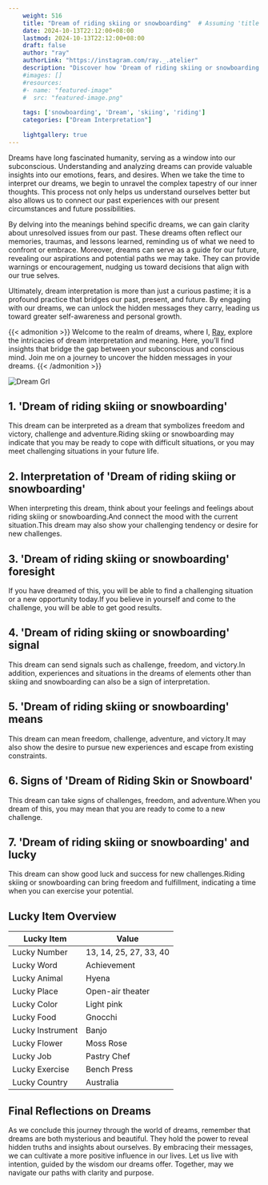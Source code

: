 ```yaml
---
    weight: 516
    title: "Dream of riding skiing or snowboarding"  # Assuming 'title' column exists
    date: 2024-10-13T22:12:00+08:00
    lastmod: 2024-10-13T22:12:00+08:00
    draft: false
    author: "ray"
    authorLink: "https://instagram.com/ray._.atelier"
    description: "Discover how 'Dream of riding skiing or snowboarding' can interpret your future and uncover its significant meanings in your life."
    #images: []
    #resources:
    #- name: "featured-image"
    #  src: "featured-image.png"
    
    tags: ['snowboarding', 'Dream', 'skiing', 'riding']
    categories: ["Dream Interpretation"]
    
    lightgallery: true
---
```

    
Dreams have long fascinated humanity, serving as a window into our subconscious. Understanding and analyzing dreams can provide valuable insights into our emotions, fears, and desires. When we take the time to interpret our dreams, we begin to unravel the complex tapestry of our inner thoughts. This process not only helps us understand ourselves better but also allows us to connect our past experiences with our present circumstances and future possibilities.

By delving into the meanings behind specific dreams, we can gain clarity about unresolved issues from our past. These dreams often reflect our memories, traumas, and lessons learned, reminding us of what we need to confront or embrace. Moreover, dreams can serve as a guide for our future, revealing our aspirations and potential paths we may take. They can provide warnings or encouragement, nudging us toward decisions that align with our true selves.

Ultimately, dream interpretation is more than just a curious pastime; it is a profound practice that bridges our past, present, and future. By engaging with our dreams, we can unlock the hidden messages they carry, leading us toward greater self-awareness and personal growth.

{{< admonition >}}
Welcome to the realm of dreams, where I, [Ray](https://instagram.com/ray._.atelier), explore the intricacies of dream interpretation and meaning. Here, you’ll find insights that bridge the gap between your subconscious and conscious mind. Join me on a journey to uncover the hidden messages in your dreams.
{{< /admonition >}}

![Dream Grl](https://cdn.pixabay.com/photo/2017/11/02/03/35/gothic-2910057_1280.jpg "Dream Grl")

## 1. 'Dream of riding skiing or snowboarding'
This dream can be interpreted as a dream that symbolizes freedom and victory, challenge and adventure.Riding skiing or snowboarding may indicate that you may be ready to cope with difficult situations, or you may meet challenging situations in your future life.

## 2. Interpretation of 'Dream of riding skiing or snowboarding'
When interpreting this dream, think about your feelings and feelings about riding skiing or snowboarding.And connect the mood with the current situation.This dream may also show your challenging tendency or desire for new challenges.

## 3. 'Dream of riding skiing or snowboarding' foresight
If you have dreamed of this, you will be able to find a challenging situation or a new opportunity today.If you believe in yourself and come to the challenge, you will be able to get good results.

## 4. 'Dream of riding skiing or snowboarding' signal
This dream can send signals such as challenge, freedom, and victory.In addition, experiences and situations in the dreams of elements other than skiing and snowboarding can also be a sign of interpretation.

## 5. 'Dream of riding skiing or snowboarding' means
This dream can mean freedom, challenge, adventure, and victory.It may also show the desire to pursue new experiences and escape from existing constraints.

## 6. Signs of 'Dream of Riding Skin or Snowboard'
This dream can take signs of challenges, freedom, and adventure.When you dream of this, you may mean that you are ready to come to a new challenge.

## 7. 'Dream of riding skiing or snowboarding' and lucky
This dream can show good luck and success for new challenges.Riding skiing or snowboarding can bring freedom and fulfillment, indicating a time when you can exercise your potential.

## Lucky Item Overview
| Lucky Item          | Value              |
|---------------|--------------------|
| Lucky Number        | 13, 14, 25, 27, 33, 40  |
| Lucky Word          | Achievement |
| Lucky Animal        | Hyena |
| Lucky Place         | Open-air theater     |
| Lucky Color         | Light pink     |
| Lucky Food          | Gnocchi      |
| Lucky Instrument    | Banjo |
| Lucky Flower        | Moss Rose    |
| Lucky Job           | Pastry Chef       |
| Lucky Exercise      | Bench Press  |
| Lucky Country       | Australia    |


##  Final Reflections on Dreams

As we conclude this journey through the world of dreams, remember that dreams are both mysterious and beautiful. They hold the power to reveal hidden truths and insights about ourselves. By embracing their messages, we can cultivate a more positive influence in our lives. Let us live with intention, guided by the wisdom our dreams offer. Together, may we navigate our paths with clarity and purpose.
